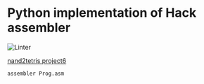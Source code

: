 # Python implementation of Hack assembler

![Linter](https://github.com/ITD27M01/hack-assembler/workflows/Linter/badge.svg)

[nand2tetris project6](https://www.nand2tetris.org/project06)

    assembler Prog.asm